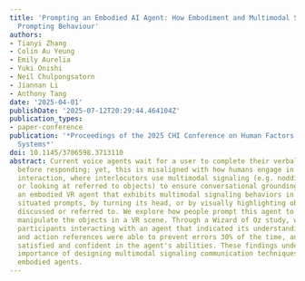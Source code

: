 ```yaml
---
title: 'Prompting an Embodied AI Agent: How Embodiment and Multimodal Signaling Affects
  Prompting Behaviour'
authors:
- Tianyi Zhang
- Colin Au Yeung
- Emily Aurelia
- Yuki Onishi
- Neil Chulpongsatorn
- Jiannan Li
- Anthony Tang
date: '2025-04-01'
publishDate: '2025-07-12T20:29:44.464104Z'
publication_types:
- paper-conference
publication: '*Proceedings of the 2025 CHI Conference on Human Factors in Computing
  Systems*'
doi: 10.1145/3706598.3713110
abstract: Current voice agents wait for a user to complete their verbal instruction
  before responding; yet, this is misaligned with how humans engage in everyday conversational
  interaction, where interlocutors use multimodal signaling (e.g. nodding, grunting,
  or looking at referred to objects) to ensure conversational grounding. We designed
  an embodied VR agent that exhibits multimodal signaling behaviors in response to
  situated prompts, by turning its head, or by visually highlighting objects being
  discussed or referred to. We explore how people prompt this agent to design and
  manipulate the objects in a VR scene. Through a Wizard of Oz study, we found that
  participants interacting with an agent that indicated its understanding of spatial
  and action references were able to prevent errors 30% of the time, and were more
  satisfied and confident in the agent's abilities. These findings underscore the
  importance of designing multimodal signaling communication techniques for future
  embodied agents.
---
```

